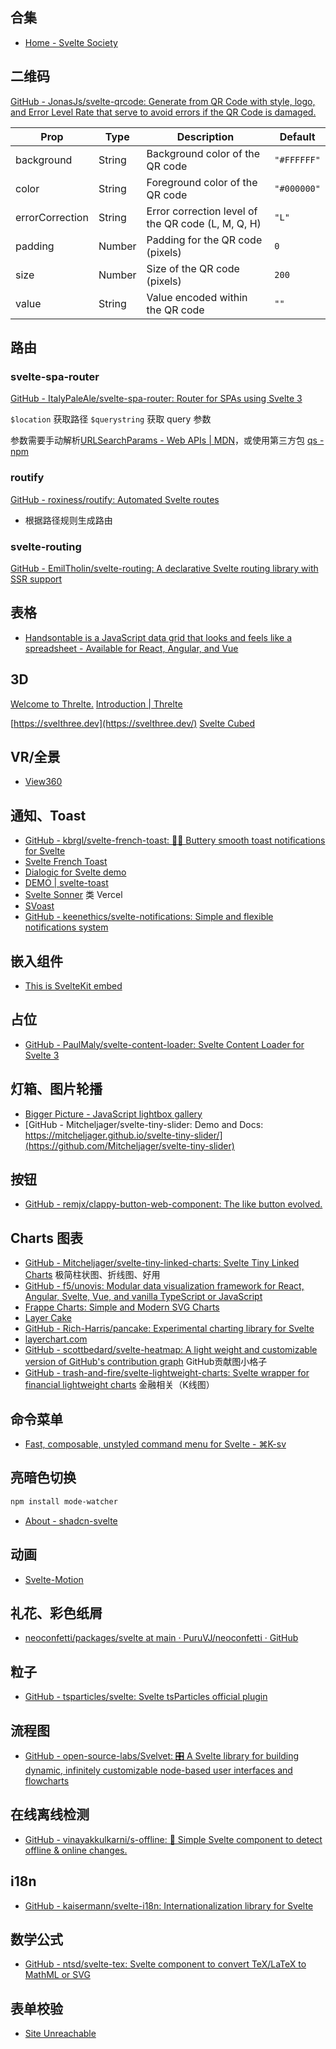 ## 合集

- [Home - Svelte Society](https://sveltesociety.dev/)

## 二维码

[GitHub - JonasJs/svelte-qrcode: Generate from QR Code with style, logo, and Error Level Rate that serve to avoid errors if the QR Code is damaged.](https://github.com/JonasJs/svelte-qrcode)

| Prop            | Type   | Description                                        | Default     |
| --------------- | ------ | -------------------------------------------------- | ----------- |
| background      | String | Background color of the QR code                    | `"#FFFFFF"` |
| color           | String | Foreground color of the QR code                    | `"#000000"` |
| errorCorrection | String | Error correction level of the QR code (L, M, Q, H) | `"L"`       |
| padding         | Number | Padding for the QR code (pixels)                   | `0`         |
| size            | Number | Size of the QR code (pixels)                       | `200`       |
| value           | String | Value encoded within the QR code                   | `""`        |


## 路由

### svelte-spa-router

[GitHub - ItalyPaleAle/svelte-spa-router: Router for SPAs using Svelte 3](https://github.com/ItalyPaleAle/svelte-spa-router)


`$location` 获取路径
`$querystring` 获取 query 参数

参数需要手动解析[URLSearchParams - Web APIs | MDN](https://developer.mozilla.org/en-US/docs/Web/API/URLSearchParams)，或使用第三方包 [qs - npm](https://www.npmjs.com/package/qs)




### routify

[GitHub - roxiness/routify: Automated Svelte routes](https://github.com/roxiness/routify)

- 根据路径规则生成路由

### svelte-routing

[GitHub - EmilTholin/svelte-routing: A declarative Svelte routing library with SSR support](https://github.com/EmilTholin/svelte-routing)

## 表格

- [Handsontable is a JavaScript data grid that looks and feels like a spreadsheet - Available for React, Angular, and Vue](https://handsontable.com/)

## 3D

[Welcome to Threlte.](https://next.threlte.xyz/)
[Introduction | Threlte](https://threlte.xyz/)

[https://svelthree.dev](https://svelthree.dev/)
[Svelte Cubed](https://svelte-cubed.vercel.app/)


## VR/全景

- [View360](https://naver.github.io/egjs-view360/)

## 通知、Toast

- [GitHub - kbrgl/svelte-french-toast: 🍞🥂 Buttery smooth toast notifications for Svelte](https://github.com/kbrgl/svelte-french-toast)
- [Svelte French Toast](https://svelte-french-toast.vercel.app/)
- [Dialogic for Svelte demo](https://arthurclemens.github.io/dialogic/svelte/index.html)
- [DEMO | svelte-toast](https://zerodevx.github.io/svelte-toast/)
- [Svelte Sonner](https://svelte-sonner.vercel.app/) 类 Vercel
- [SVoast](https://svoast.vercel.app/)
- [GitHub - keenethics/svelte-notifications: Simple and flexible notifications system](https://github.com/keenethics/svelte-notifications)

## 嵌入组件

- [This is SvelteKit embed](https://sveltekit-embed.vercel.app/)

## 占位

- [GitHub - PaulMaly/svelte-content-loader: Svelte Content Loader for Svelte 3](https://github.com/PaulMaly/svelte-content-loader)

## 灯箱、图片轮播

- [Bigger Picture - JavaScript lightbox gallery](https://biggerpicture.henrygd.me/)
- [GitHub - Mitcheljager/svelte-tiny-slider: Demo and Docs: https://mitcheljager.github.io/svelte-tiny-slider/](https://github.com/Mitcheljager/svelte-tiny-slider)


## 按钮

- [GitHub - remjx/clappy-button-web-component: The like button evolved.](https://github.com/remjx/clappy-button-web-component)

## Charts 图表

- [GitHub - Mitcheljager/svelte-tiny-linked-charts: Svelte Tiny Linked Charts](https://github.com/Mitcheljager/svelte-tiny-linked-charts) 极简柱状图、折线图、好用
- [GitHub - f5/unovis: Modular data visualization framework for React, Angular, Svelte, Vue, and vanilla TypeScript or JavaScript](https://github.com/f5/unovis)
- [Frappe Charts: Simple and Modern SVG Charts](https://frappe.io/charts)
- [Layer Cake](https://layercake.graphics/)
- [GitHub - Rich-Harris/pancake: Experimental charting library for Svelte](https://github.com/Rich-Harris/pancake)
- [layerchart.com](https://www.layerchart.com/)
- [GitHub - scottbedard/svelte-heatmap: A light weight and customizable version of GitHub's contribution graph](https://github.com/scottbedard/svelte-heatmap) GitHub贡献图小格子
- [GitHub - trash-and-fire/svelte-lightweight-charts: Svelte wrapper for financial lightweight charts](https://github.com/trash-and-fire/svelte-lightweight-charts) 金融相关（K线图）

## 命令菜单

- [Fast, composable, unstyled command menu for Svelte - ⌘K-sv](https://www.cmdk-sv.com/)

## 亮暗色切换

```bash
npm install mode-watcher
```
- [About - shadcn-svelte](https://www.shadcn-svelte.com/docs/about)

## 动画

- [Svelte-Motion](https://svelte-motion.gradientdescent.de/)

## 礼花、彩色纸屑

- [neoconfetti/packages/svelte at main · PuruVJ/neoconfetti · GitHub](https://github.com/PuruVJ/neoconfetti/tree/main/packages/svelte)

## 粒子

- [GitHub - tsparticles/svelte: Svelte tsParticles official plugin](https://github.com/tsparticles/svelte/)


## 流程图

- [GitHub - open-source-labs/Svelvet: 🎛 A Svelte library for building dynamic, infinitely customizable node-based user interfaces and flowcharts](https://github.com/open-source-labs/Svelvet)

## 在线离线检测

- [GitHub - vinayakkulkarni/s-offline: 🔌 Simple Svelte component to detect offline & online changes.](https://github.com/vinayakkulkarni/s-offline)

## i18n

- [GitHub - kaisermann/svelte-i18n: Internationalization library for Svelte](https://github.com/kaisermann/svelte-i18n)

## 数学公式

- [GitHub - ntsd/svelte-tex: Svelte component to convert TeX/LaTeX to MathML or SVG](https://github.com/ntsd/svelte-tex)

## 表单校验

- [Site Unreachable](https://superforms.rocks/)